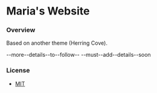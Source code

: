 Maria's Website
============

### Overview 

Based on another theme (Herring Cove).

--more--details--to--follow--
--must--add--details--soon

### License
* [MIT](http://opensource.org/licenses/MIT)
